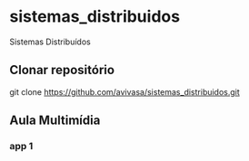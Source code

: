 # sistemas_distribuidos
Sistemas Distribuídos
## Clonar repositório
git clone https://github.com/avivasa/sistemas_distribuidos.git

## Aula Multimídia
### app 1
